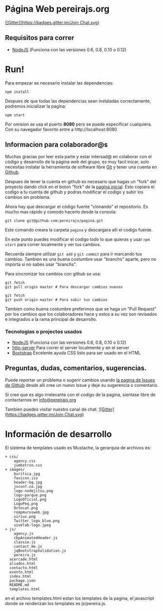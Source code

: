 # Página Web pereirajs.org
[![Gitter](https://badges.gitter.im/Join Chat.svg)](https://gitter.im/pereirajs/pagina?utm_source=badge&utm_medium=badge&utm_campaign=pr-badge&utm_content=badge)

## Requisitos para correr
 * [NodeJS](https://nodejs.org/) (Funciona con las versiones 0.6, 0.8, 0.10 o 0.12)

# Run!

Para empezar es necesario instalar las dependencias:

```
npm install
```

Despues de que todas las dependencias sean instaladas correctamente, podremos inicializar la pagina:

```
npm start
```

Por omision se usa el puerto **8080** pero se puede especificar cualquiera.
Con su navegador favorito entre a http://localhost:8080

## Informacion para colaborador@s

Muchas gracias por leer esta parte y estar intersad@ en colaborar con el código y desarrollo de la página web del grupo, es muy facil inicar, solo necesitas instalar la herramienta de software libre [Git](http://git-scm.com/) y tener una cuenta en [Github](https://github.com/).

Despues de tener la cuenta en github es necesario que hagas un "fork" del proyecto dando click en el boton "fork" de la [pagina inicial](https://github.com/pereirajs/pagina). Esto copiara el codigo a tu cuenta de github y podras modificar el codigo y subir los cambios sin problema.

Ahora hay que descargar el código fuente "clonando" el repositorio. Es mucho mas rápido y comodo hacerlo desde la consola:

```
git clone git@github.com:pereirajs/pagina.git
```

Este comando creara la carpeta `pagina` y descargara alli el codigo fuente.

En este punto puedes modificar el codigo todo lo que quieras y usar `npm start` para correr localmente y ver tus cambios.

Recuerda siempre utilizar `git add` y `git commit` para ir marcando tus cambios. Tambien es una buena costumbre usar "branchs" aparte, pero no importa si no sabes usar "branchs".

Para sincronizar los cambios con github se usa:

```
git fetch
git pull origin master # Para descargar cambios nuevos
```

```
git fetch
git push origin master # Para subir tus cambios
```

Tambien como buena costumbre preferimos que se haga un "Pull Request" por los cambios que los colaboradores hace y estos a su vez son revisados e integrados a la rama principal de desarrollo.

### Tecnologias o projectos usados

 * [NodeJS](https://nodejs.org/) (Funciona con las versiones 0.6, 0.8, 0.10 o 0.12)
 * [http-server](http://browsenpm.org/package/http-server) Para correr el server localmente y en el server
 * [Bootstrap](http://getbootstrap.com) Excelente ayuda CSS listo para ser usado en el HTML

## Preguntas, dudas, comentarios, sugerencias.

Puede reportar un problema o sugerir cambios usando [la pagina de Issues de Github](https://github.com/pereirajs/pagina/issues) desde alli cree un nuevo Issue y deje su sugerencia o comentario.

Si cree que es algo irrelevante con el codigo de la pagina, sientase libre de contactarnos en info@pereirajs.org

Tambien puedes visitar nuestro canal de chat: [![Gitter](https://badges.gitter.im/Join Chat.svg)](https://gitter.im/pereirajs/pagina?utm_source=badge&utm_medium=badge&utm_campaign=pr-badge&utm_content=badge)

# Información de desarrollo

El sistema de templates usado es Mustache, la gerarquia de archivos es: 
```
+ css/
    agency.css
    jumbotron.css
+ images/
    buritica.jpg
    favicon.ico
    header-bg.jpg
    jsconf.co.jpg
    logo-nodejitsu.png
    logo-parque.png
    LogoOficial.png
    LogoPeq.png
    Octocat.png
    rompmurosweb.jpg
    sirius.png
    Twitter_logo_blue.png
    vivelab-logo.jpeg
+ js/
    agency.js
    cbpAnimatedHeader.js
    classie.js
    contact_me.js
    jqBootstrapValidation.js
    pereira.js
  acercade.html
  aliados.html
  contacto.html
  evento.html
  index.html 
  package.json
  README.md
  templates.html 

```

en el archivo templates.html estan los templates de la pagina, el javascript donde se renderizan los templates
es js/pereira.js.